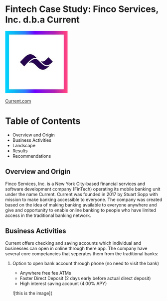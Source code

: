 # Fintech Case Study: Finco Services, Inc. d.b.a Current

![This is Current image](current.jpg)

[Current.com](https://current.com/)

# Table of Contents

* Overview and Origin
* Business Activities
* Landscape
* Results
* Recommendations

## Overview and Origin

Finco Services, Inc. is a New York City-based financial services and software development company (FinTech) operating its mobile banking unit under the name Current.  Current was founded in 2017 by Stuart Sopp with mission to make banking accessible to everyone. The company was created based on the idea of making banking available to everyone anywhere and give and opportunity to enable online banking to people who have limited access in the traditional banking network.

## Business Activities

Current offers checking and saving accounts which individual and businesses can open in online through there app. The company have several core competancies that seperates them from the traditional banks:
 
 1. Option to open bank account through phone (no need to visit the bank)
      * Anywhere free fee ATMs
      * Faster Direct Deposit (2 days early before actual direct deposit)
      * High interest saving account (4.00% APY)
      
      ![this is the image](

